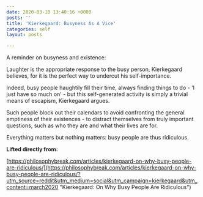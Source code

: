 ```yaml
---
date: 2020-03-10 13:40:16 +0000
posts: ''
title: 'Kierkegaard: Busyness As A Vice'
categories: self
layout: posts

---
```

A reminder on busyness and existence:

Laughter is the appropriate response to the busy person, Kierkegaard believes, for it is the perfect way to undercut his self-importance.

Indeed, busy people haughtily fill their time, always finding things to do - 'I just have so much on' - but this self-generated activity is simply a trivial means of escapism, Kierkegaard argues.

Such people block out their calendars to avoid confronting the general emptiness of their existences - to distract themselves from truly important questions, such as who they are and what their lives are for.

Everything matters but nothing matters: busy people are thus ridiculous.

**Lifted directly from:**

[https://philosophybreak.com/articles/kierkegaard-on-why-busy-people-are-ridiculous/](https://philosophybreak.com/articles/kierkegaard-on-why-busy-people-are-ridiculous/?utm_source=reddit&utm_medium=social&utm_campaign=kierkegaard&utm_content=march2020 "Kierkegaard: On Why Busy People Are Ridiculous")